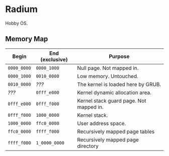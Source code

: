 # Radium

Hobby OS.

## Memory Map

| Begin       | End (exclusive) | Purpose
| ----------- | --------------- | -------
| `0000_0000` | `0000_1000`     | Null page. Not mapped in.
| `0000_1000` | `0010_0000`     | Low memory. Untouched.
| `0010_0000` | *???*           | The kernel is loaded here by GRUB.
| *???*       | `0fff_e000`     | Kernel dynamic allocation area.
| `0fff_e000` | `0fff_f000`     | Kernel stack guard page. Not mapped in.
| `0fff_f000` | `1000_0000`     | Kernel stack.
| `1000_0000` | `ffc0_0000`     | User address space.
| `ffc0_0000` | `ffff_f000`     | Recursively mapped page tables
| `ffff_f000` | `1_0000_0000`   | Recursively mapped page directory
